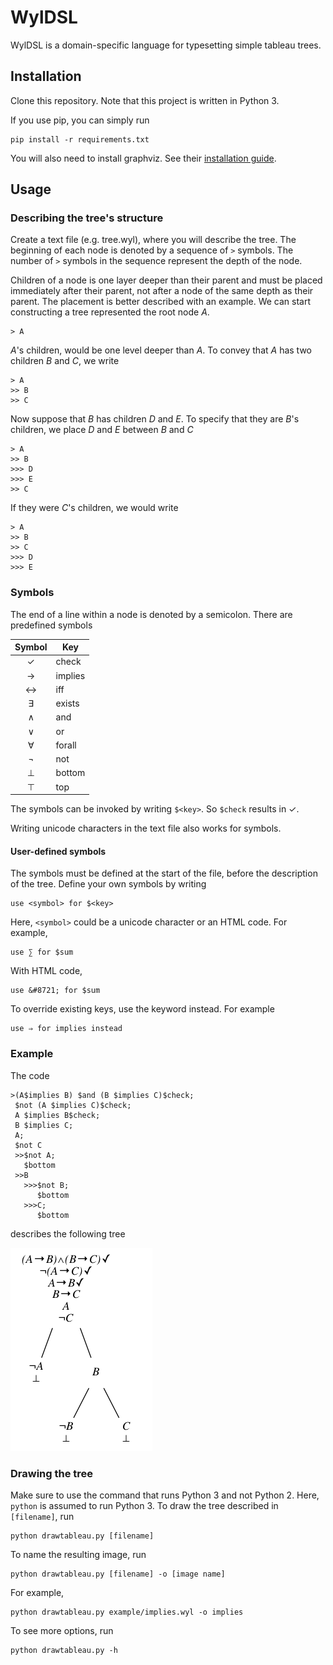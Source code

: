 # WylDSL
WylDSL is a domain-specific language for typesetting simple tableau trees.

## Installation
Clone this repository.
Note that this project is written in Python 3.

If you use pip, you can simply run
```
pip install -r requirements.txt
```
You will also need to install graphviz.
See their [installation guide](http://graphviz.org/Download..php).

## Usage
### Describing the tree's structure
Create a text file (e.g. tree.wyl), where you will describe the tree.
The beginning of each node is denoted by a sequence of `>` symbols.
The number of `>` symbols in the sequence represent the depth of the node.

Children of a node is one layer deeper than their parent and must be placed immediately after their parent, not after a node of the same depth as their parent.
The placement is better described with an example.
We can start constructing a tree represented the root node *A*.
```
> A
```
*A*'s children, would be one level deeper than *A*.
To convey that *A* has two children *B* and *C*, we write
```
> A
>> B
>> C
```

Now suppose that *B* has children *D* and *E*.
To specify that they are *B*'s children, we place *D* and *E* between *B* and *C*
```
> A
>> B
>>> D
>>> E
>> C
```
If they were *C*'s children, we would write
```
> A
>> B
>> C
>>> D
>>> E
```

### Symbols
The end of a line within a node is denoted by a semicolon.
There are predefined symbols

| Symbol | Key     |
|:------:|---------|
|   ✓    | check   |
|   →    | implies |
|   ↔    | iff     |
|   ∃    | exists  |
|   ∧    | and     |
|   ∨    | or      |
|   ∀    | forall  |
|   ¬    | not     |
|   ⊥    | bottom  |
|   ⊤    | top     |

The symbols can be invoked by writing `$<key>`.
So `$check` results in ✓.

Writing unicode characters in the text file also works for symbols.

#### User-defined symbols
The symbols must be defined at the start of the file, before the description of the tree.
Define your own symbols by writing
```
use <symbol> for $<key>
```
Here, `<symbol>` could be a unicode character or an HTML code.
For example,
```
use ∑ for $sum
```
With HTML code,
```
use &#8721; for $sum
```

To override existing keys, use the keyword instead.
For example
```
use ⇒ for implies instead
```

### Example
The code
```
>(A$implies B) $and (B $implies C)$check;
 $not (A $implies C)$check;
 A $implies B$check;
 B $implies C;
 A;
 $not C
 >>$not A;
   $bottom
 >>B
   >>>$not B;
      $bottom
   >>>C;
      $bottom
```
describes the following tree

![implies](example/implies.png)

### Drawing the tree
Make sure to use the command that runs Python 3 and not Python 2.
Here, `python` is assumed to run Python 3.
To draw the tree described in `[filename]`, run
```
python drawtableau.py [filename]
```
To name the resulting image, run
```
python drawtableau.py [filename] -o [image name]
```
For example,
```
python drawtableau.py example/implies.wyl -o implies
```
To see more options, run
```
python drawtableau.py -h
```
